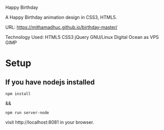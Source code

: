 Happy Birthday

A Happy Birthday animation design in CSS3, HTML5.

URL: https://mithamadhuc.github.io/birthday-master/

Technology Used: HTML5 CSS3 jQuery  GNU/Linux Digital Ocean as VPS GIMP

# Setup



## If you have nodejs installed
```
npm install
```
&&

```
npm run server-node
```
visit http://localhost:8081 in your browser.

